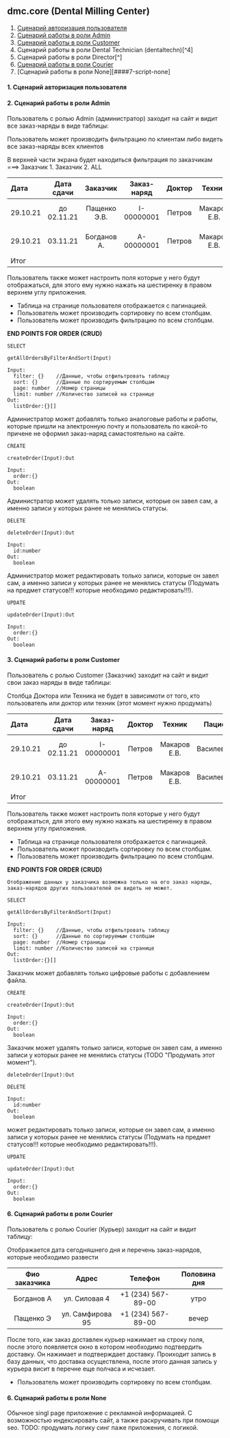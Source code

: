 ## dmc.core (Dental Milling Center)
1. [Сценарий авторизация пользователя](####1-script-auth-user)
2. [Сценарий работы в роли Admin](####2-script-admin)
3. [Сценарий работы в роли Customer](####3-script-customer)
4. Сценарий работы в роли Dental Technician (dentaltechn)[^4]
5. Сценарий работы в роли Director[^]
6. [Сценарий работы в роли Courier](####6-script-Courier)
7. [Сценарий работы в роли None][####7-script-none]

#### 1. Сценарий авторизация пользователя


#### 2. Сценарий работы в роли Admin
Пользователь с ролью Admin (администратор) заходит на сайт и видит все заказ-наряды в виде таблицы:

Пользователь может производить фильтрацию по клиентам либо видеть все заказ-наряды всех клиентов

В верхней части экрана будет находиться фильтрация по заказчикам ===> Заказчик 1.
                                                                      Заказчик 2.
                                                                      ALL

   Дата  |  Дата сдачи |  Заказчик   | Заказ-наряд |   Доктор   |     Техник    |   Пациент   | Статус выполнения | Статус оплаты | Статус доставки |    Сумма    
:--------|:-----------:|:-----------:|:-----------:|:----------:|:-------------:|:-----------:|:-----------------:|:-------------:|:---------------:|------------:
29.10.21 | до 02.11.21 | Пащенко Э.В.| I-00000001  |   Петров   |  Макаров Е.В. | Василевский |       true        |     true      |      false      | 30 000, 00 
29.10.21 |   03.11.21  | Богданов А. | A-00000001  |   Петров   |  Макаров Е.В. | Василевский |       true        |     false     |      true       | 25 000, 00 
  Итог   |             |             |             |            |               |             |                   |    25 000     |                 |            

Пользователь также может настроить поля которые у него будут отображаться, для этого ему нужно нажать на шестиренку в правом верхнем углу приложения.

* Таблица на странице пользователя отображается с пагинацией.
* Пользователь может производить сортировку по всем столбцам.
* Пользователь может производить фильтрацию по всем столбцам.

__END POINTS FOR ORDER (CRUD)__
```
SELECT

getAllOrdersByFilterAndSort(Input)

Input:
  filter: {}    //Данные, чтобы отфильтровать таблицу
  sort: {}      //Данные по сортируемым столбцам
  page: number  //Номер страницы
  limit: number //Количество записей на странице
Out:
  listOrder:{}[]
```

Администратор может добавлять только аналоговые работы и работы, которые пришли на электронную почту и пользователь по какой-то причене не оформил заказ-наряд самастоятельно на сайте.

```
CREATE

createOrder(Input):Out

Input:
  order:{}
Out:
  boolean

```
Администратор может удалять только записи, которые он завел сам, а именно записи у которых ранее не менялись статусы.

```
DELETE

deleteOrder(Input):Out

Input:
  id:number
Out:
  boolean

```

Администратор может редактировать только записи, которые он завел сам, а именно записи у которых ранее не менялись статусы (Подумать на предмет статусов!!! которые необходимо редактировать!!!).

```
UPDATE

updateOrder(Input):Out

Input:
  order:{}
Out:
  boolean

```

#### 3. Сценарий работы в роли Customer
Пользователь с ролью Customer (Заказчик) заходит на сайт и видит свои заказ наряды в виде таблицы:

Столбца Доктора или Техника не будет в зависимоти от того, кто пользователь или доктор или техник (этот момент нужно продумать)

   Дата  |  Дата сдачи | Заказ-наряд |   Доктор   |     Техник    |   Пациент   | Статус выполнения | Статус оплаты | Статус доставки |    Сумма    
:--------|:-----------:|:-----------:|:----------:|:-------------:|:-----------:|:-----------------:|:-------------:|:---------------:|------------:
29.10.21 | до 02.11.21 | I-00000001  |   Петров   |  Макаров Е.В. | Василевский |       true        |     true      |      false      | 30 000, 00 
29.10.21 |   03.11.21  | A-00000001  |   Петров   |  Макаров Е.В. | Василевский |       true        |     false     |      true       | 25 000, 00 
  Итог   |             |             |            |               |             |                   |    25 000     |                 |            

Пользователь также может настроить поля которые у него будут отображаться, для этого ему нужно нажать на шестиренку в правом верхнем углу приложения.

* Таблица на странице пользователя отображается с пагинацией.
* Пользователь может производить сортировку по всем столбцам.
* Пользователь может производить фильтрацию по всем столбцам.

__END POINTS FOR ORDER (CRUD)__
```
Отображение данных у заказчика возможна только на его заказ наряды, заказ-нарядов других пользователей он видеть не может.

SELECT

getAllOrdersByFilterAndSort(Input)

Input:
  filter: {}    //Данные, чтобы отфильтровать таблицу
  sort: {}      //Данные по сортируемым столбцам
  page: number  //Номер страницы
  limit: number //Количество записей на странице
Out:
  listOrder:{}[]
```

Заказчик может добавлять только цифровые работы с добавлением файла. 

```
CREATE

createOrder(Input):Out

Input:
  order:{}
Out:
  boolean

```
Заказчик может удалять только записи, которые он завел сам, а именно записи у которых ранее не менялись статусы (TODO "Продумать этот момент").

```
deleteOrder(Input):Out

DELETE

Input:
  id:number
Out:
  boolean

```

 может редактировать только записи, которые он завел сам, а именно записи у которых ранее не менялись статусы (Подумать на предмет статусов!!! которые необходимо редактировать!!!).

```
UPDATE

updateOrder(Input):Out

Input:
  order:{}
Out:
  boolean

```

#### 6. Сценарий работы в роли Courier
Пользователь с ролью Courier (Курьер) заходит на сайт и видит таблицу:

Отображается дата сегодняшнего дня и перечень заказ-нарядов, которые необходимо развести

 Фио заказчика |     Адрес       |    Телефон        | Половина дня
:-------------:|:---------------:|:-----------------:|:-----------:
 Богданов А    |ул. Силовая 4    |+1 (234) 567-89-00 |   утро       
 Пащенко Э     |ул. Самфирова 95 |+1 (234) 567-89-00 |   вечер      

 После того, как заказ доcтавлен курьер нажимает на строку поля, после этого появляется окно в котором необходимо подтвердить доставку. 
 Он нажимает и подтверждает доставку. Проиходит запись в базу данных, что доставка осуществлена, после этого данная запись у курьера висит в перечне еще полчаса и исчезает.

* Пользователь может производить сортировку по всем столбцам.

#### 6. Сценарий работы в роли None
Обычное singl page приложение c рекламной информацией. С возможностью индексировать сайт, а также раскручивать при помощи seo.
TODO: продумать логику синг паже приложения, с логикой.